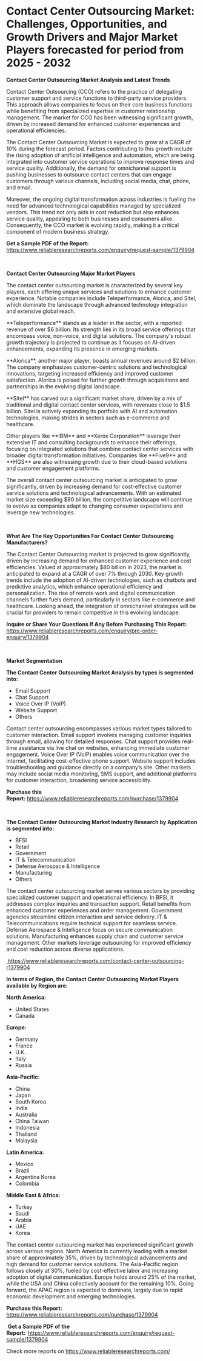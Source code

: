 <p><h1>Contact Center Outsourcing Market: Challenges, Opportunities, and Growth Drivers and Major Market Players forecasted for period from 2025 - 2032</h1></p><p><strong>Contact Center Outsourcing Market Analysis and Latest Trends</strong></p>
<p><p>Contact Center Outsourcing (CCO) refers to the practice of delegating customer support and service functions to third-party service providers. This approach allows companies to focus on their core business functions while benefiting from specialized expertise in customer relationship management. The market for CCO has been witnessing significant growth, driven by increased demand for enhanced customer experiences and operational efficiencies.</p><p>The Contact Center Outsourcing Market is expected to grow at a CAGR of 10% during the forecast period. Factors contributing to this growth include the rising adoption of artificial intelligence and automation, which are being integrated into customer service operations to improve response times and service quality. Additionally, the demand for omnichannel support is pushing businesses to outsource contact centers that can engage customers through various channels, including social media, chat, phone, and email.</p><p>Moreover, the ongoing digital transformation across industries is fueling the need for advanced technological capabilities managed by specialized vendors. This trend not only aids in cost reduction but also enhances service quality, appealing to both businesses and consumers alike. Consequently, the CCO market is evolving rapidly, making it a critical component of modern business strategy.</p></p>
<p><strong>Get a Sample PDF of the Report:&nbsp;</strong> <a href="https://www.reliableresearchreports.com/enquiry/request-sample/1379904?utm_campaign=2296&utm_medium=2&utm_source=Github&utm_content=ia&utm_term=11032025&utm_id=contact-center-outsourcing">https://www.reliableresearchreports.com/enquiry/request-sample/1379904</a></p>
<p>&nbsp;</p>
<p><strong>Contact Center Outsourcing Major Market Players</strong></p>
<p><p>The contact center outsourcing market is characterized by several key players, each offering unique services and solutions to enhance customer experience. Notable companies include Teleperformance, Alorica, and Sitel, which dominate the landscape through advanced technology integration and extensive global reach.</p><p>**Teleperformance** stands as a leader in the sector, with a reported revenue of over $6 billion. Its strength lies in its broad service offerings that encompass voice, non-voice, and digital solutions. The company's robust growth trajectory is projected to continue as it focuses on AI-driven enhancements, expanding its presence in emerging markets.</p><p>**Alorica**, another major player, boasts annual revenues around $2 billion. The company emphasizes customer-centric solutions and technological innovations, targeting increased efficiency and improved customer satisfaction. Alorica is poised for further growth through acquisitions and partnerships in the evolving digital landscape.</p><p>**Sitel** has carved out a significant market share, driven by a mix of traditional and digital contact center services, with revenues close to $1.5 billion. Sitel is actively expanding its portfolio with AI and automation technologies, making strides in sectors such as e-commerce and healthcare.</p><p>Other players like **IBM** and **Xerox Corporation** leverage their extensive IT and consulting backgrounds to enhance their offerings, focusing on integrated solutions that combine contact center services with broader digital transformation initiatives. Companies like **Five9** and **HGS** are also witnessing growth due to their cloud-based solutions and customer engagement platforms.</p><p>The overall contact center outsourcing market is anticipated to grow significantly, driven by increasing demand for cost-effective customer service solutions and technological advancements. With an estimated market size exceeding $80 billion, the competitive landscape will continue to evolve as companies adapt to changing consumer expectations and leverage new technologies.</p></p>
<p>&nbsp;</p>
<p><strong>What Are The Key Opportunities For Contact Center Outsourcing Manufacturers?</strong></p>
<p><p>The Contact Center Outsourcing market is projected to grow significantly, driven by increasing demand for enhanced customer experience and cost efficiencies. Valued at approximately $80 billion in 2023, the market is anticipated to expand at a CAGR of over 7% through 2030. Key growth trends include the adoption of AI-driven technologies, such as chatbots and predictive analytics, which enhance operational efficiency and personalization. The rise of remote work and digital communication channels further fuels demand, particularly in sectors like e-commerce and healthcare. Looking ahead, the integration of omnichannel strategies will be crucial for providers to remain competitive in this evolving landscape.</p></p>
<p><strong>Inquire or Share Your Questions If Any Before Purchasing This Report:</strong> <a href="https://www.reliableresearchreports.com/enquiry/pre-order-enquiry/1379904?utm_campaign=2296&utm_medium=2&utm_source=Github&utm_content=ia&utm_term=11032025&utm_id=contact-center-outsourcing">https://www.reliableresearchreports.com/enquiry/pre-order-enquiry/1379904</a></p>
<p>&nbsp;</p>
<p><strong>Market Segmentation</strong></p>
<p><strong>The Contact Center Outsourcing Market Analysis by types is segmented into:</strong></p>
<p><ul><li>Email Support</li><li>Chat Support</li><li>Voice Over IP (VoIP)</li><li>Website Support</li><li>Others</li></ul></p>
<p><p>Contact center outsourcing encompasses various market types tailored to customer interaction. Email support involves managing customer inquiries through email, allowing for detailed responses. Chat support provides real-time assistance via live chat on websites, enhancing immediate customer engagement. Voice Over IP (VoIP) enables voice communication over the internet, facilitating cost-effective phone support. Website support includes troubleshooting and guidance directly on a company’s site. Other markets may include social media monitoring, SMS support, and additional platforms for customer interaction, broadening service accessibility.</p></p>
<p><strong>Purchase this Report:&nbsp;</strong><a href="https://www.reliableresearchreports.com/purchase/1379904?utm_campaign=2296&utm_medium=2&utm_source=Github&utm_content=ia&utm_term=11032025&utm_id=contact-center-outsourcing">https://www.reliableresearchreports.com/purchase/1379904</a></p>
<p>&nbsp;</p>
<p><strong>The Contact Center Outsourcing Market Industry Research by Application is segmented into:</strong></p>
<p><ul><li>BFSI</li><li>Retail</li><li>Government</li><li>IT & Telecommunication</li><li>Defense Aerospace & Intelligence</li><li>Manufacturing</li><li>Others</li></ul></p>
<p><p>The contact center outsourcing market serves various sectors by providing specialized customer support and operational efficiency. In BFSI, it addresses complex inquiries and transaction support. Retail benefits from enhanced customer experiences and order management. Government agencies streamline citizen interaction and service delivery. IT & Telecommunications require technical support for seamless service. Defense Aerospace & Intelligence focus on secure communication solutions. Manufacturing enhances supply chain and customer service management. Other markets leverage outsourcing for improved efficiency and cost reduction across diverse applications.</p></p>
<p><a href="https://www.reliableresearchreports.com/contact-center-outsourcing-r1379904?utm_campaign=2296&utm_medium=2&utm_source=Github&utm_content=ia&utm_term=11032025&utm_id=contact-center-outsourcing">&nbsp;https://www.reliableresearchreports.com/contact-center-outsourcing-r1379904</a></p>
<p><strong>In terms of Region, the Contact Center Outsourcing Market Players available by Region are:</strong></p>
<p>
    <p> <strong> North America: </strong>
        <ul>
            <li>United States</li>
            <li>Canada</li>
        </ul>
        </p> 
    <p> <strong> Europe: </strong>
        <ul>
            <li>Germany</li>
            <li>France</li>
            <li>U.K.</li>
            <li>Italy</li>
            <li>Russia</li>
        </ul>
        </p> 
    <p> <strong> Asia-Pacific: </strong>
        <ul>
            <li>China</li>
            <li>Japan</li>
            <li>South Korea</li>
            <li>India</li>
            <li>Australia</li>
            <li>China Taiwan</li>
            <li>Indonesia</li>
            <li>Thailand</li>
            <li>Malaysia</li>
        </ul>
        </p> 
    <p> <strong> Latin America: </strong>
        <ul>
            <li>Mexico</li>
            <li>Brazil</li>
            <li>Argentina Korea</li>
            <li>Colombia</li>
        </ul>
        </p> 
    <p> <strong> Middle East & Africa: </strong>
        <ul>
            <li>Turkey</li>
            <li>Saudi</li>
            <li>Arabia</li>
            <li>UAE</li>
            <li>Korea</li>
        </ul>
    </p>
    </p>
<p><p>The contact center outsourcing market has experienced significant growth across various regions. North America is currently leading with a market share of approximately 35%, driven by technological advancements and high demand for customer service solutions. The Asia-Pacific region follows closely at 30%, fueled by cost-effective labor and increasing adoption of digital communication. Europe holds around 25% of the market, while the USA and China collectively account for the remaining 10%. Going forward, the APAC region is expected to dominate, largely due to rapid economic development and emerging technologies.</p></p>
<p><strong>Purchase this Report: </strong><a href="https://www.reliableresearchreports.com/purchase/1379904?utm_campaign=2296&utm_medium=2&utm_source=Github&utm_content=ia&utm_term=11032025&utm_id=contact-center-outsourcing">https://www.reliableresearchreports.com/purchase/1379904</a></p>
<p>&nbsp;<strong>Get a Sample PDF of the Report:&nbsp;&nbsp;</strong><a href="https://www.reliableresearchreports.com/enquiry/request-sample/1379904?utm_campaign=2296&utm_medium=2&utm_source=Github&utm_content=ia&utm_term=11032025&utm_id=contact-center-outsourcing">https://www.reliableresearchreports.com/enquiry/request-sample/1379904</a></p>
<p><strong></strong></p>
<p>Check more reports on <a href="https://www.reliableresearchreports.com/?utm_campaign=2296&utm_medium=2&utm_source=Github&utm_content=ia&utm_term=11032025&utm_id=contact-center-outsourcing">https://www.reliableresearchreports.com/</a></p>